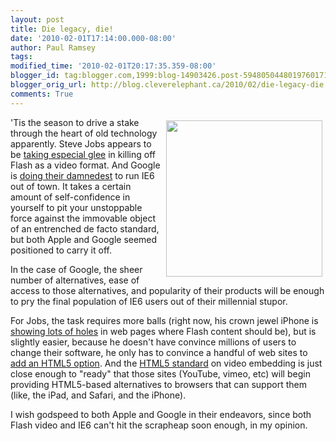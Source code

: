 ```yaml
---
layout: post
title: Die legacy, die!
date: '2010-02-01T17:14:00.000-08:00'
author: Paul Ramsey
tags: 
modified_time: '2010-02-01T20:17:35.359-08:00'
blogger_id: tag:blogger.com,1999:blog-14903426.post-5948050448019760171
blogger_orig_url: http://blog.cleverelephant.ca/2010/02/die-legacy-die.html
comments: True
---
```


<img src="http://vampires.monstrous.com/pictures/vampire10.jpg" style="float:right;height:250px;padding:5px"/>'Tis the season to drive a stake through the heart of old technology apparently.  Steve Jobs appears to be [taking especial glee](http://www.informationweek.com/news/infrastructure/management/showArticle.jhtml?articleID=222600577) in killing off Flash as a video format. And Google is [doing their damnedest](http://blogs.computerworld.com/15509/google_internet_explorer_6_and_chrome_3_must_die) to run IE6 out of town.  It takes a certain amount of self-confidence in yourself to pit your unstoppable force against the immovable object of an entrenched de facto standard, but both Apple and Google seemed positioned to carry it off.

In the case of Google, the sheer number of alternatives, ease of access to those alternatives, and popularity of their products will be enough to pry the final population of IE6 users out of their millennial stupor.

For Jobs, the task requires more balls (right now, his crown jewel iPhone is [showing lots of holes](http://www.macrumors.com/2010/01/30/apple-corrects-ipad-promo-video-to-show-no-flash-capability/) in web pages where Flash content should be), but is slightly easier, because he doesn't have convince millions of users to change their software, he only has to convince a handful of web sites to [add an HTML5 option](http://www.youtube.com/html5). And the [HTML5 standard](http://en.wikipedia.org/wiki/HTML5) on video embedding is just close enough to "ready" that those sites (YouTube, vimeo, etc) will begin providing HTML5-based alternatives to browsers that can support them (like, the iPad, and Safari, and the iPhone).

I wish godspeed to both Apple and Google in their endeavors, since both Flash video and IE6 can't hit the scrapheap soon enough, in my opinion.

